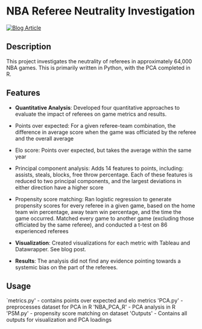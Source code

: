 # NBA Referee Neutrality Investigation

[![Blog Article](https://img.shields.io/badge/blog-article-brightgreen?link=https%3A%2F%2Fblakelaw.github.io%2Fprojects%2F1_project%2F)](https://blakelaw.github.io/projects/1_project/)

## Description

This project investigates the neutrality of referees in approximately 64,000 NBA games. This is primarily written in Python, with the PCA completed in R.

## Features
  
- **Quantitative Analysis**: Developed four quantitative approaches to evaluate the impact of referees on game metrics and results. 
- Points over expected: For a given referee-team combination, the difference in average score when the game was officiated by the referee and the overall average
- Elo score: Points over expected, but takes the average within the same year
- Principal component analysis: Adds 14 features to points, including: assists, steals, blocks, free throw percentage. Each of these features is reduced to two principal components, and the largest deviations in either direction have a higher score
- Propensity score matching: Ran logistic regression to generate propensity scores for every referee in a given game, based on the home team win percentage, away team win percentage, and the time the game occurred. Matched every game to another game (excluding those officiated by the same referee), and conducted a t-test on 86 experienced referees

- **Visualization**: Created visualizations for each metric with Tableau and Datawrapper. See blog post.

- **Results**: The analysis did not find any evidence pointing towards a systemic bias on the part of the referees.

## Usage

`metrics.py' - contains points over expected and elo metrics
'PCA.py' - preprocesses dataset for PCA in R
'NBA_PCA_R' - PCA analysis in R
'PSM.py' - propensity score matching on dataset
'Outputs' - Contains all outputs for visualization and PCA loadings

